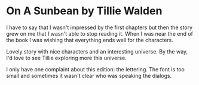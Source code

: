 # On A Sunbean by Tillie Walden

I have to say that I wasn't impressed by the first chapters but then the story grew on me that I wasn't able to stop reading it. When I was near the end of the book I was wishing that everything ends well for the characters.

Lovely story with nice characters and an interesting universe. By the way, I'd love to see Tillie exploring more this universe.

I only have one complaint about this edition: the lettering. The font is too small and sometimes it wasn't clear who was speaking the dialogs.
